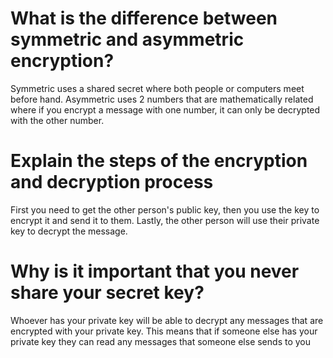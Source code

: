 # What is the difference between symmetric and asymmetric encryption?

Symmetric uses a shared secret where both people or computers meet before hand. Asymmetric uses 2 numbers that are mathematically related where if you encrypt a message with one number, it can only be decrypted with the other number.

# Explain the steps of the encryption and decryption process

First you need to get the other person's public key, then you use the key to encrypt it and send it to them. Lastly, the other person will use their private key to decrypt the message.

# Why is it important that you never share your secret key?

Whoever has your private key will be able to decrypt any messages that are encrypted with your private key. This means that if someone else has your private key they can read any messages that someone else sends to you
